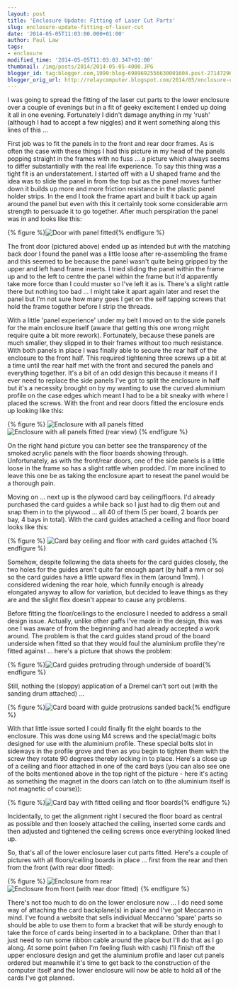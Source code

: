 ```yaml
---
layout: post
title: 'Enclosure Update: Fitting of Laser Cut Parts'
slug: enclosure-update-fitting-of-laser-cut
date: '2014-05-05T11:03:00.000+01:00'
author: Paul Law
tags:
- enclosure
modified_time: '2014-05-05T11:03:03.347+01:00'
thumbnail: /img/posts/2014/2014-05-05-4000.JPG
blogger_id: tag:blogger.com,1999:blog-6989692556630001604.post-2714729692156227408
blogger_orig_url: http://relaycomputer.blogspot.com/2014/05/enclosure-update-fitting-of-laser-cut.html
---
```


I was going to spread 
the fitting of the laser cut parts to the lower enclosure over a couple of 
evenings but in a fit of geeky excitement I ended up doing it all in one 
evening. Fortunately I didn't damage anything in my 'rush' (although I had to 
accept a few niggles) and it went something along this lines of this ...

First job was to fit the panels in to the front and rear door frames. 
As is often the case with these things I had this picture in my head of the 
panels popping straight in the frames with no fuss ... a picture which always 
seems to differ substantially with the real life experience. To say this thing 
was a tight fit is an understatement. I started off with a U shaped frame and 
the idea was to slide the panel in from the top but as the panel moves further 
down it builds up more and more friction resistance in the plastic panel 
holder strips. In the end I took the frame apart and built it back up again 
around the panel but even with this it certainly took some considerable arm 
strength to persuade it to go together.  After much perspiration the panel was 
in and looks like this:

{% figure %}![Door with panel fitted](/assets/img/posts/2014/2014-05-05-0000.jpg){% endfigure %}

The front door 
(pictured above) ended up as intended but with the matching back door I found 
the panel was a little loose after re-assembling the frame and this seemed to 
be because the panel wasn't quite being gripped by the upper and left hand 
frame inserts. I tried sliding the panel within the frame up and to the left 
to centre the panel within the frame but it'd apparently take more force than 
I could muster so I've left it as is. There's a slight rattle there but 
nothing too bad ... I might take it apart again later and reset the panel but 
I'm not sure how many goes I get on the self tapping screws that hold the 
frame together before I strip the threads.

With a little 'panel 
experience' under my belt I moved on to the side panels for the main enclosure 
itself (aware that getting this one wrong might require quite a bit more 
rework). Fortunately, because these panels are much smaller, they slipped in 
to their frames without too much resistance. With both panels in place I was 
finally able to secure the rear half of the enclosure to the front half. This 
required tightening three screws up a bit at a time until the rear half met 
with the front and secured the panels and everything together. It's a bit of 
an odd design this because it means if I ever need to replace the side panels 
I've got to split the enclosure in half but it's a necessity brought on by my 
wanting to use the curved aluminium profile on the case edges which meant I 
had to be a bit sneaky with where I placed the screws. With the front and rear 
doors fitted the enclosure ends up looking like this:

{% figure %}
![Enclosure with all panels fitted](/assets/img/posts/2014/2014-05-05-0001.jpg)
![Enclosure with all panels fitted (rear view)](/assets/img/posts/2014/2014-05-05-0002.jpg)
{% endfigure %}

On the right hand picture you can better see the transparency of 
the smoked acrylic panels with the floor boards showing through. 
Unfortunately, as with the front/rear doors, one of the side panels is a 
little loose in the frame so has a slight rattle when prodded. I'm more 
inclined to leave this one be as taking the enclosure apart to reseat the 
panel would be a thorough pain.

Moving on ... next up is the 
plywood card bay ceiling/floors. I'd already purchased the card guides a while 
back so I just had to dig them out and snap them in to the plywood ... all 40 
of them (5 per board, 2 boards per bay, 4 bays in total). With the card guides 
attached a ceiling and floor board looks like this:

{% figure %}
![Card bay ceiling and floor with card guides attached](/assets/img/posts/2014/2014-05-05-0003.JPG)
{% endfigure %}

Somehow, despite following the data sheets for the card 
guides closely, the two holes for the guides aren't quite far enough apart (by 
half a mm or so) so the card guides have a little upward flex in them (around 
1mm). I considered widening the rear hole, which funnily enough is already 
elongated anyway to allow for variation, but decided to leave things as they 
are and the slight flex doesn't appear to cause any problems.

Before fitting the floor/ceilings to the enclosure I needed to address a 
small design issue. Actually, unlike other gaffs I've made in the design, this 
was one I was aware of from the beginning and had already accepted a work 
around. The problem is that the card guides stand proud of the board underside 
when fitted so that they would foul the aluminium profile they're fitted 
against ... here's a picture that shows the problem:

{% figure %}![Card guides protruding through underside of board](/assets/img/posts/2014/2014-05-05-0004.JPG){% endfigure %}

Still, nothing the (sloppy) application of a Dremel can't sort out 
(with the sanding drum attached) ...

{% figure %}![Card board with guide protrusions sanded back](/assets/img/posts/2014/2014-05-05-0005.JPG){% endfigure %}

With that little issue sorted I could finally fit the eight boards 
to the enclosure. This was done using M4 screws and the special/magic bolts 
designed for use with the aluminium profile. These special bolts slot in 
sideways in the profile grove and then as you begin to tighten them with the 
screw they rotate 90 degrees thereby locking in to place. Here's a close up of 
a ceiling and floor attached in one of the card bays (you can also see one of 
the bolts mentioned above in the top right of the picture - here it's acting 
as something the magnet in the doors can latch on to (the aluminium itself is 
not magnetic of course)):

{% figure %}![Card bay with fitted ceiling and floor boards](/assets/img/posts/2014/2014-05-05-0006.JPG){% endfigure %}

Incidentally, to get the alignment right I 
secured the floor board as central as possible and then loosely attached the 
ceiling, inserted some cards and then adjusted and tightened the ceiling 
screws once everything looked lined up.

So, that's all of the lower 
enclosure laser cut parts fitted. Here's a couple of pictures with all 
floors/ceiling boards in place ... first from the rear and then from the front 
(with rear door fitted):

{% figure %}
![Enclosure from rear](/assets/img/posts/2014/2014-05-05-0007.JPG)
![Enclosure from front (with rear door fitted)](/assets/img/posts/2014/2014-05-05-0008.JPG)
{% endfigure %}

There's not too much to do on the lower enclosure now ... I do 
need some way of attaching the card backplane(s) in place and I've got 
Meccanno in mind. I've found a website that sells individual Meccanno 'spare' 
parts so should be able to use them to form a bracket that will be sturdy 
enough to take the force of cards being inserted in to a backplane. Other than 
that I just need to run some ribbon cable around the place but I'll do that as 
I go along. At some point (when I'm feeling flush with cash) I'll finish off 
the upper enclosure design and get the aluminium profile and laser cut panels 
ordered but meanwhile it's time to get back to the construction of the 
computer itself and the lower enclosure will now be able to hold all of the 
cards I've got planned. 

